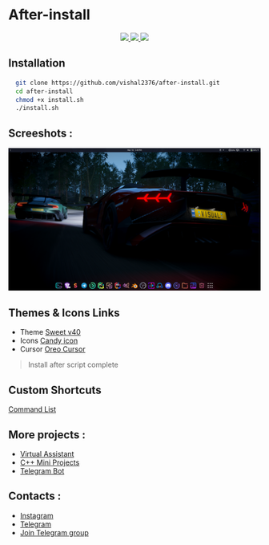 
# After-install


<p align="center">
	<a href="https://github.com/vishal2376/after-install/issues">
	<img src="https://img.shields.io/github/issues/vishal2376/after-install"/>
	</a>
	<a href="https://github.com/vishal2376/after-install/stargazers">
	<img src="https://img.shields.io/github/stars/vishal2376/after-install"/>
	</a>
	<a href="https://github.com/vishal2376/after-install/blob/master/LICENSE">
	<img src="https://img.shields.io/github/license/vishal2376/after-install"/>
	</a>
</p>


## Installation

```bash
  git clone https://github.com/vishal2376/after-install.git
  cd after-install
  chmod +x install.sh
  ./install.sh
```


## Screeshots :

<img src="desktop.png">

## Themes & Icons Links


 - Theme [Sweet v40](https://www.gnome-look.org/p/1253385)
 - Icons [Candy icon](https://www.gnome-look.org/p/1305251)
 - Cursor [Oreo Cursor](https://www.gnome-look.org/p/1360254)

> Install after script complete

## Custom Shortcuts
[Command List](shortcuts)

## More projects :

 - [Virtual Assistant](https://github.com/vishal2376/virtual-assistant)
 - [C++ Mini Projects](https://github.com/vishal2376/cpp-mini-projects)
 - [Telegram Bot](https://github.com/vishal2376/telegram-bot)


## Contacts :

 - [Instagram](https://www.instagram.com/vishal_2376/)
 - [Telegram](https://t.me/vishal2376/)
 - [Join Telegram group](https://t.me/cppwithtricks)